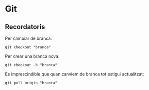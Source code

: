 <!-- TITLE: Git -->
<!-- SUBTITLE: A quick summary of Git -->

# Git
## Recordatoris

Per cambiar de branca:

`git checkout "branca"`

Per crear una branca nova:

`git checkout -b "branca"`

Es imprescindible que quan canviem de branca tot estigui actualitzat:

`git pull origin "branca"`


